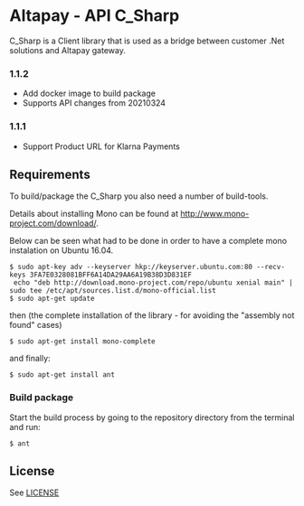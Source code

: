 Altapay - API C_Sharp
=====================

C_Sharp is a Client library that is used as a bridge between customer .Net solutions and Altapay gateway.

### 1.1.2

- Add docker image to build package
- Supports API changes from 20210324

### 1.1.1

- Support Product URL for Klarna Payments

## Requirements

To build/package the C_Sharp you also need a number of build-tools.

Details about installing Mono can be found at http://www.mono-project.com/download/.

Below can be seen what had to be done in order to have a complete mono instalation on Ubuntu 16.04.

    $ sudo apt-key adv --keyserver hkp://keyserver.ubuntu.com:80 --recv-keys 3FA7E0328081BFF6A14DA29AA6A19B38D3D831EF
     echo "deb http://download.mono-project.com/repo/ubuntu xenial main" | sudo tee /etc/apt/sources.list.d/mono-official.list
    $ sudo apt-get update
  
  then (the complete installation of the library - for avoiding the "assembly not found" cases)
     
    $ sudo apt-get install mono-complete
    
 and finally:   
    
    $ sudo apt-get install ant

### Build package

Start the build process by going to the repository directory from the terminal and run:

    $ ant

## License

See [LICENSE](LICENSE)